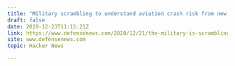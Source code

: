 ```yaml
---
title: "Military scrambling to understand aviation crash risk from new 5G sale"
draft: false
date: 2020-12-23T11:15:21Z
link: https://www.defensenews.com/2020/12/21/the-military-is-scrambling-to-understand-the-aviation-crash-risk-from-a-new-5g-sale/?utm_medium=RSS&utm_source=hune
site: www.defensenews.com
topic: Hacker News  

---
```

